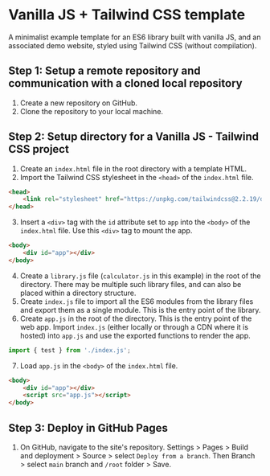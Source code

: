 # Vanilla JS + Tailwind CSS template
A minimalist example template for an ES6 library built with vanilla JS, and an associated demo website, styled using Tailwind CSS (without compilation).

## Step 1: Setup a remote repository and communication with a cloned local repository
1. Create a new repository on GitHub.
2. Clone the repository to your local machine.

## Step 2: Setup directory for a Vanilla JS - Tailwind CSS project
1. Create an `index.html` file in the root directory with a template HTML.
2. Import the Tailwind CSS stylesheet in the `<head>` of the `index.html` file.
```html
<head>
    <link rel="stylesheet" href="https://unpkg.com/tailwindcss@2.2.19/dist/tailwind.min.css">
</head>
```
3. Insert a `<div>` tag with the `id` attribute set to `app` into the `<body>` of the `index.html` file. Use this `<div>` tag to mount the app.
```html
<body>
    <div id="app"></div>
</body>
```
4. Create a `library.js` file (`calculator.js` in this example) in the root of the directory. There may be multiple such library files, and can also be placed within a directory structure. 
5. Create `index.js` file to import all the ES6 modules from the library files and export them as a single module. This is the entry point of the library.
6. Create `app.js` in the root of the directory. This is the entry point of the web app. Import `index.js` (either locally or through a CDN where it is hosted) into `app.js` and use the exported functions to render the app.
```javascript
import { test } from './index.js';
```
7. Load `app.js` in the `<body>` of the `index.html` file.
```html
<body>
    <div id="app"></div>
    <script src="app.js"></script>
</body>
```

## Step 3: Deploy in GitHub Pages
1. On GitHub, navigate to the site's repository. Settings > Pages > Build and deployment > Source > select `Deploy from a branch`. Then Branch > select `main` branch and `/root` folder > Save.